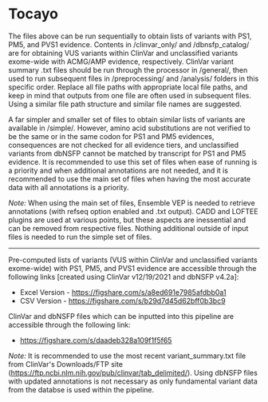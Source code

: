 # Tocayo

The files above can be run sequentially to obtain lists of variants with PS1, PM5, and PVS1 evidence. Contents in /clinvar_only/ and /dbnsfp_catalog/ are for obtaining VUS variants within ClinVar and unclassified variants exome-wide with ACMG/AMP evidence, respectively. ClinVar variant summary .txt files should be run through the processor in /general/, then used to run subsequent files in /preprocessing/ and /analysis/ folders in this specific order. Replace all file paths with appropriate local file paths, and keep in mind that outputs from one file are often used in subsequent files. Using a similar file path structure and similar file names are suggested.

A far simpler and smaller set of files to obtain similar lists of variants are available in /simple/. However, amino acid substitutions are not verified to be the same or in the same codon for PS1 and PM5 evidences, consequences are not checked for all evidence tiers, and unclassified variants from dbNSFP cannot be matched by transcript for PS1 and PM5 evidence. It is recommended to use this set of files when ease of running is a priority and when additional annotations are not needed, and it is recommended to use the main set of files when having the most accurate data with all annotations is a priority.

_Note:_ When using the main set of files, Ensemble VEP is needed to retrieve annotations (with refseq option enabled and .txt output). CADD and LOFTEE plugins are used at various points, but these aspects are inessential and can be removed from respective files. Nothing additional outside of input files is needed to run the simple set of files.

---
Pre-computed lists of variants (VUS within ClinVar and unclassified variants exome-wide) with PS1, PM5, and PVS1 evidence are accessible through the following links [created using ClinVar v12/19/2021 and dbNSFP v4.2a]:
* Excel Version - https://figshare.com/s/a8ed691e7985afdbb0a1
* CSV Version - https://figshare.com/s/b29d7d45d62bff0b3bc9

ClinVar and dbNSFP files which can be inputted into this pipeline are accessible through the following link:
* https://figshare.com/s/daadeb328a109f1f5f65

_Note:_ It is recommended to use the most recent variant_summary.txt file from ClinVar's Downloads/FTP site (https://ftp.ncbi.nlm.nih.gov/pub/clinvar/tab_delimited/).
Using dbNSFP files with updated annotations is not necessary as only fundamental variant data from the databse is used within the pipeline.
